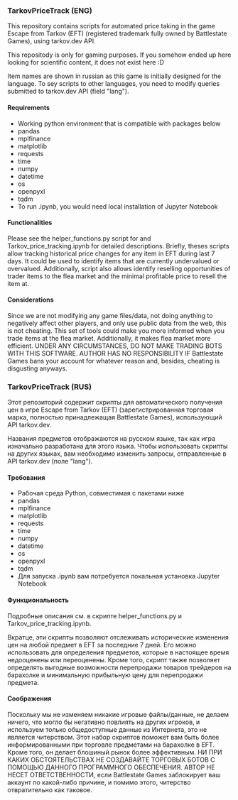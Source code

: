 

### TarkovPriceTrack (ENG)

This repository contains scripts for automated price taking in the game Escape from Tarkov (EFT) (registered trademark fully owned by Battlestate Games), using tarkov.dev API.

This repositody is only for gaming purposes. If you somehow ended up here looking for scientific content, it does not exist here :D

Item names are shown in russian as this game is initially designed for the language. To sey scripts to other languages, you need to modify queries submitted to tarkov.dev API (field "lang").

#### Requirements

 - Working python environment that is compatible with packages below
 - pandas
 - mplfinance
 - matplotlib
 - requests
 - time
 - numpy
 - datetime
 - os
 - openpyxl
 - tqdm
 - To run .ipynb, you would need local installation of Jupyter Notebook


#### Functionalities
Please see the helper_functions.py script for and Tarkov_price_tracking.ipynb for detailed descriptions.
Briefly, theses scripts allow tracking historical price changes for any item in EFT during last 7 days. It could be used to identify items that are currently undervalued or overvalued. Additionally, script also allows identify reselling opportunities of trader items to the flea market and the minimal profitable price to resell the item at.

#### Considerations
Since we are not modifying any game files/data, not doing anything to negatively affect other players, and only use public data from the web, this is not cheating. This set of tools could make you more informed when you trade items at the flea market. Additionally, it makes flea market more efficient. UNDER ANY CIRCUMSTANCES, DO NOT MAKE TRADING BOTS WITH THIS SOFTWARE. AUTHOR HAS NO RESPONSIBILITY IF Battlestate Games bans your account for whatever reason and, besides, cheating is disgusting anyways.


### TarkovPriceTrack (RUS)

Этот репозиторий содержит скрипты для автоматического получения цен в игре Escape from Tarkov (EFT) (зарегистрированная торговая марка, полностью принадлежащая Battlestate Games), использующий API tarkov.dev.

Названия предметов отображаются на русском языке, так как игра изначально разработана для этого языка. Чтобы использовать скрипты на других языках, вам необходимо изменить запросы, отправленные в API tarkov.dev (поле "lang").

#### Требования

- Рабочая среда Python, совместимая с пакетами ниже
- pandas
- mplfinance
- matplotlib
- requests
- time
- numpy
- datetime
- os
- openpyxl
- tqdm
- Для запуска .ipynb вам потребуется локальная установка Jupyter Notebook

#### Функциональность
Подробные описания см. в скрипте helper_functions.py и Tarkov_price_tracking.ipynb.

Вкратце, эти скрипты позволяют отслеживать исторические изменения цен на любой предмет в EFT за последние 7 дней. Его можно использовать для определения предметов, которые в настоящее время недооценены или переоценены. Кроме того, скрипт также позволяет определять выгодные возможности перепродажи товаров трейдеров на барахолке и минимальную прибыльную цену для перепродажи предмета.

#### Соображения
Поскольку мы не изменяем никакие игровые файлы/данные, не делаем ничего, что могло бы негативно повлиять на других игроков, и используем только общедоступные данные из Интернета, это не является читерством. Этот набор скриптов поможет вам быть более информированными при торговле предметами на барахолке в EFT. Кроме того, он делает блошиный рынок более эффективным. НИ ПРИ КАКИХ ОБСТОЯТЕЛЬСТВАХ НЕ СОЗДАВАЙТЕ ТОРГОВЫХ БОТОВ С ПОМОЩЬЮ ДАННОГО ПРОГРАММНОГО ОБЕСПЕЧЕНИЯ. АВТОР НЕ НЕСЕТ ОТВЕТСТВЕННОСТИ, если Battlestate Games заблокирует ваш аккаунт по какой-либо причине, и помимо этого, читерство отвратительно как таковое.
